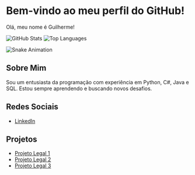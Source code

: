 # Bem-vindo ao meu perfil do GitHub!

Olá, meu nome é Guilherme! 

![GitHub Stats](https://github-readme-stats.vercel.app/api?username=Guilherme-Henrique-Leite&show_icons=true&theme=react&include_all_commits=true&count_private=true)
![Top Languages](https://github-readme-stats.vercel.app/api/top-langs/?username=Guilherme-Henrique-Leite&layout=compact&langs_count=7&theme=react)

![Snake Animation](https://github.com/Guilherme-Henrique-Leite/Guilherme-Henrique-Leite/blob/output/github-contribution-grid-snake.svg)

## Sobre Mim

Sou um entusiasta da programação com experiência em Python, C#, Java e SQL. Estou sempre aprendendo e buscando novos desafios.

## Redes Sociais

- [LinkedIn](https://www.linkedin.com/in/guilhermehlalbuquerque/)

## Projetos

- [Projeto Legal 1](link_para_o_repositorio)
- [Projeto Legal 2](link_para_o_repositorio)
- [Projeto Legal 3](link_para_o_repositorio)
